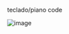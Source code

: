 teclado/piano code

![image](https://user-images.githubusercontent.com/102667323/216773736-903bf6d7-6376-42ab-bf52-3c94f3bb5d8f.png)

